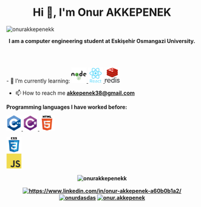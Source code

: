 
<h1 align="center">Hi 👋, I'm Onur AKKEPENEK</h1>
<p align="left"> <img src="https://komarev.com/ghpvc/?username=onurakkepenekk" alt="onurakkepenekk" /> </p>


<p align="center"><strong>I am a computer engineering student at Eskişehir Osmangazi University.</strong></p>

<br><br>

 <p align="left">- 🌱 I’m currently learning: <a href="https://nodejs.org" target="_blank"> <img src="https://raw.githubusercontent.com/devicons/devicon/master/icons/nodejs/nodejs-original-wordmark.svg" alt="nodejs" width="40" height="40"/> </a> <a href="https://reactjs.org/" target="_blank"> <img src="https://raw.githubusercontent.com/devicons/devicon/master/icons/react/react-original-wordmark.svg" alt="react" width="40" height="40"/> </a>
 <a href="https://redis.io" target="_blank"> <img src="https://raw.githubusercontent.com/devicons/devicon/master/icons/redis/redis-original-wordmark.svg" alt="redis" width="40" height="40"/> </a> </p></p>


- 📫 How to reach me **akkepenek38@gmail.com**



<p><strong>Programming languages I have worked before:
  <p align="left"> 
   <a href="https://www.w3schools.com/cpp/" target="_blank"> <img src="https://raw.githubusercontent.com/devicons/devicon/master/icons/cplusplus/cplusplus-original.svg" alt="cplusplus" width="40" height="40"/> </a> 
   <a href="https://www.w3schools.com/cs/" target="_blank"> <img src="https://raw.githubusercontent.com/devicons/devicon/master/icons/csharp/csharp-original.svg" alt="csharp" width="40" height="40"/> </a> 
   <a href="https://www.w3.org/html/" target="_blank"> <img src="https://raw.githubusercontent.com/devicons/devicon/master/icons/html5/html5-original-wordmark.svg" alt="html5" width="40" height="40"/> </a>
   
   <a href="https://www.w3schools.com/css/" target="_blank"> <img src="https://raw.githubusercontent.com/devicons/devicon/master/icons/css3/css3-original-wordmark.svg" alt="css3" width="40" height="40"/> </a>  
   <a href="https://developer.mozilla.org/en-US/docs/Web/JavaScript" target="_blank"> <img src="https://raw.githubusercontent.com/devicons/devicon/master/icons/javascript/javascript-original.svg" alt="javascript" width="40" height="40"/> </a>

<p align="center"> <img src="https://github-readme-stats.vercel.app/api?username=onurakkepenekk&show_icons=true" alt="onurakkepenekk" /> </p>






<p align="center">
  <a href="https://www.linkedin.com/in/onur-akkepenek/" target="blank"><img align="center" src="https://cdn.jsdelivr.net/npm/simple-icons@3.0.1/icons/linkedin.svg" alt="https://www.linkedin.com/in/onur-akkepenek-a60b0b1a2/" height="40" width="40" /></a>
<a href="https://twitter.com/onurdasdas" target="blank"><img align="center" src="https://cdn.jsdelivr.net/npm/simple-icons@3.0.1/icons/twitter.svg" alt="onurdasdas" height="40" width="40" /></a>
<a href="https://instagram.com/onur.akkepenek" target="blank"><img align="center" src="https://cdn.jsdelivr.net/npm/simple-icons@3.0.1/icons/instagram.svg" alt="onur.akkepenek" height="40" width="40" /></a>
</p>

